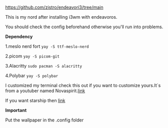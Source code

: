 https://github.com/zistro/endeavori3/tree/main




This is my nord after installing i3wm with endeavoros.

You should check the config beforehand otherwise you'll run into problems.


**Dependency**

1.meslo nerd fort
 `yay -S ttf-meslo-nerd`

2.picom
 `yay -S picom-git`

3.Alacritty
 `sudo pacman -S alacritty`

4.Polybar
 `yay -S polybar`

I customized my terminal check this out if you want to customize yours.It`s from a youtuber named Novaspirit.[link](https://github.com/novaspirit/pimpyourterm)

If you want starship then [link](https://starship.rs/)

**Important**

Put the wallpaper in the .config folder


